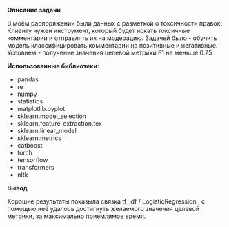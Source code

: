  **Описание задачи**
 
В моём распоряжении были данных с разметкой о токсичности правок.
Клиенту нужен инструмент, который будет искать токсичные комментарии и отправлять их на модерацию.
Задачей было - обучить модель классифицировать комментарии на позитивные и негативные.
Условием - получение значения целевой метрики F1 не меньше 0.75

 
 **Использованные библиотеки:**
  - pandas
  - re
  - numpy
  - statistics
  - matplotlib.pyplot 
  - sklearn.model_selection
  - sklearn.feature_extraction.tex
  - sklearn.linear_model
  - sklearn.metrics
  - catboost
  - torch
  - tensorflow
  - transformers
  - nltk

 **Вывод**
 
 Хорошие результаты показыла связка tf_idf / LogisticRegression , с помощью неё удалось достигнуть желаемого значения целевой метрики, за максимально приемлимое время.

